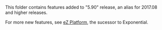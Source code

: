 This folder contains features added to "5.90" release, an alias for 2017.08 and higher releases.

For more new features, see [eZ Platform](https://ezplatform.com/), the sucessor to Exponential.
